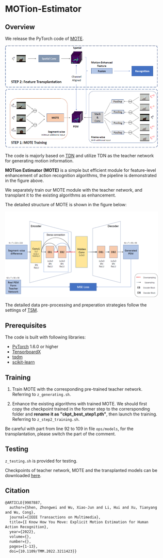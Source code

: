 # MOTion-Estimator
 
## Overview
We release the PyTorch code of [MOTE](https://ieeexplore.ieee.org/document/9907887).


![](./images/pipeline.png)

The code is majorly based on [TDN](https://github.com/MCG-NJU/TDN) and utilize TDN as the teacher network for generating motion information.

**MOTion Estimator (MOTE)** is a simple but efficient module for feature-level enhancement of action recognition algorithms, the pipeline is demonstrated in the figure above.

We separately train our MOTE module with the teacher network, and transplant it to the existing algorithms as enhancement. 

The detailed structure of MOTE is shown in the figure below:


![](./images/structure.png)

The detailed data pre-processing and preperation strategies follow the settings of [TSM](https://github.com/mit-han-lab/temporal-shift-module).

## Prerequisites
The code is built with following libraries:

- [PyTorch](https://pytorch.org/) 1.6.0 or higher
- [TensorboardX](https://github.com/lanpa/tensorboardX)
- [tqdm](https://github.com/tqdm/tqdm.git)
- [scikit-learn](https://scikit-learn.org/stable/)

## Training
1. Train MOTE with the corresponding pre-trained teacher network.
Referring to ```z_generating.sh```.

2. Enhance the existing algorithms with trained MOTE.
We should first copy the checkpoint trained in the former step to the corrersponding folder and **rename it as "ckpt_best_step1.pth"**, then launch the training.
Referring to ```z_step2_training.sh```. 

Be careful with part from line 92 to 109 in file ```ops/models```, for the transplantation, please switch the part of the comment.

## Testing
```z_testing.sh``` is provided for testing.

Checkpoints of teacher network, MOTE and the transplanted models can be downloaded [here](https://drive.google.com/drive/folders/1yMN1qkXd8Ni6Tl5ZaJoRp2CM8SOfPo-S?usp=sharing).

## Citation
```
@ARTICLE{9907887,
  author={Shen, Zhongwei and Wu, Xiao-Jun and Li, Hui and Xu, Tianyang and Wu, Cong},
  journal={IEEE Transactions on Multimedia}, 
  title={I Know How You Move: Explicit Motion Estimation for Human Action Recognition}, 
  year={2022},
  volume={},
  number={},
  pages={1-13},
  doi={10.1109/TMM.2022.3211423}}

```